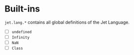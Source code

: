 # Built-ins

`jet.lang.*` contains all global definitions of the Jet Language.

* [ ] `undefined`
* [ ] `Infinity`
* [ ] `NaN`
* [ ] `Class`